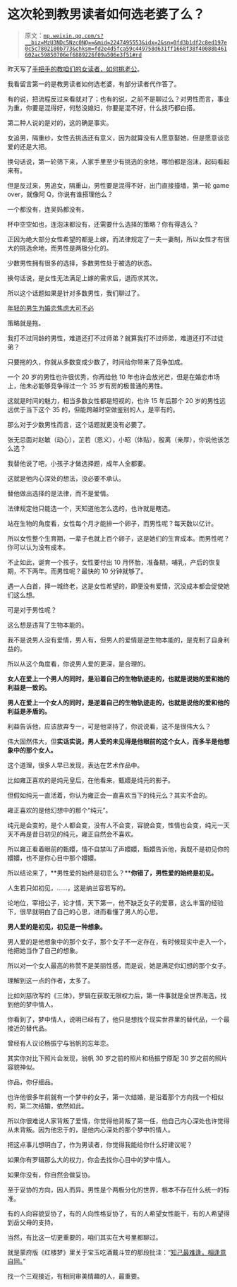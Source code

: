 # 这次轮到教男读者如何选老婆了么？

> 原文：[`mp.weixin.qq.com/s?__biz=MzU3NDc5Nzc0NQ==&mid=2247495553&idx=2&sn=0fd3b1df2c8ed197e0c5c7802180b773&chksm=fd2e4d5fca59c449758d631ff1668f38f40088b461602ac59850706ef6889226f09a506e3f51#rd`](http://mp.weixin.qq.com/s?__biz=MzU3NDc5Nzc0NQ==&mid=2247495553&idx=2&sn=0fd3b1df2c8ed197e0c5c7802180b773&chksm=fd2e4d5fca59c449758d631ff1668f38f40088b461602ac59850706ef6889226f09a506e3f51#rd)

昨天写了[手把手的教咱们的女读者，如何挑老公](http://mp.weixin.qq.com/s?__biz=MzU3NDc5Nzc0NQ==&mid=2247495497&idx=1&sn=a7ef84e5c9ec4c486e681f3d01b74574&chksm=fd2e4d97ca59c4810c29402a84e5adf92aec6bfc79f08c9469d362d7fb625accdff33df09125&scene=21#wechat_redirect)。 

我看留言第一的是教男读者如何选老婆，有部分读者代作答了。

有的说，把流程反过来看就对了；也有的说，之前不是聊过么？对男性而言，事业为重，你要是混得好，何愁没媳妇，你要是混不好，什么技巧都白搭。 

第二种人说的是对的，这的确是事实。 

女追男，隔重纱，女性去挑选还有意义，因为就算没有人愿意娶她，但是愿意谈恋爱的还是大把。 

换句话说，第一轮筛下来，人家手里至少有挑选的余地，哪怕都是泡沫，起码看起来有。

但是反过来，男追女，隔重山，男性要是混得不好，出门直接撞墙，第一轮 game over，就像阿 Q，你说有谁搭理他么？

一个都没有，连吴妈都没有。

杯中空空如也，连泡沫都没有，还需要什么选择的策略？你有得选么？

正因为绝大部分女性希望的都是上嫁，而法律规定了一夫一妻制，所以女性才有很大的挑选余地，而男性是两极分化的。

少数男性拥有很多的选择，多数男性处于被选的状态。 

换句话说，是女性无法满足上嫁的需求后，退而求其次。

所以这个话题如果是针对多数男性，我们聊过了。 

[年轻的男生为婚恋焦虑大可不必](http://mp.weixin.qq.com/s?__biz=MzU3NDc5Nzc0NQ==&mid=2247495315&idx=1&sn=1a7b3c2266f1c60c6e4b2eab85f09194&chksm=fd2e4c4dca59c55bed7e6838036463d6247bd3d488669fd3f9c299dd8f4149160f2007e9caf6&scene=21#wechat_redirect)

策略就是拖。

我打不过同龄的男性，难道还打不过师弟？就算我打不过师弟，难道还打不过徒弟？

只要拖的久，你就从多数变成少数了，时间给你带来了竞争加成。 

一个 20 岁的男性也许很优秀，你再给他 10 年也许会放光芒，但是在婚恋市场上，他未必能够竞争得过一个 35 岁有房的极普通的男性。 

这就是时间的魅力，相当多数女性都是短视的，也许 15 年后那个 20 岁的男性远远优于当下这个 35 的，但能跨越时空做鉴别的人，是罕有的。 

那么对于少数男性而言，这个话题就更没有必要了。 

张无忌面对赵敏（动心），芷若（恩义），小昭（体贴），殷离（亲厚），你说他该怎么选？

我替他说了吧，小孩子才做选择题，成年人全都要。 

这就是他内心深处的想法，没必要不承认。

替他做出选择的是法律，而不是爱情。 

法律规定他只能选一个，天知道他怎么选的，也许就是瞎选。 

站在生物的角度看，女性每个月才能排一个卵子，而男性呢？每天数以亿计。 

所以女性整个生育期，一辈子也就上百个卵子，这是她们的生育成本。而男性呢？你可以认为没有成本。 

不止如此，诞育一个孩子，女性要付出 10 月怀胎，准备期，哺乳，产后的恢复期，不下两年。而男性呢？最快的 10 分钟就够了。

遇一人白首，择一城终老，这是女性希望的，即便没有爱情，沉没成本都会促使她们这么想。

可是对于男性呢？

这么想是违背了生物本能的。

我不是说男人没有爱情，男人有，但男人的爱情是逆生物本能的，是克制了自身利益的。 

所以从这个角度看，你说男人爱的更深，是合理的。 

**女人在爱上一个男人的同时，是沿着自己的生物轨迹走的，也就是说她的爱和她的利益是一致的。**

**男人在爱上一个女人的同时，是逆着自己的生物轨迹走的，也就是说他的爱和他的利益是矛盾的。**

利益告诉他，应该放弃专一，可是他坚持了，你说说看，这不是很伟大么？ 

伟大固然伟大，但**实话实说，男人爱的未见得是他眼前的这个女人，而多半是他想象中的那个女人。** 

这个道理，很多人早已发现，表达在艺术作品中。 

比如雍正喜欢的是纯元皇后，在他看来，甄嬛是纯元的影子。 

但假如纯元一直活着，你认为雍正会一直喜欢当下的纯元么？其实不会的。 

雍正喜欢的是他幻想中的那个“纯元”。

纯元是会变的，是个人都会变，没有人不会变，容貌会变，性情也会变，纯元一天天不再是昔日初见的纯元，雍正自然会不喜欢。 

所以雍正看着眼前的甄嬛，情不自禁叫了声嬛嬛，甄嬛告诉他，我既不是初见你的嬛嬛，也不是你心目中那个嬛嬛。 

所以结论来了，**男性爱的始终是初恋么？****你错了，男性爱的始终是初见。**

人生若只如初见，......，这是纳兰容若写的。

论地位，宰相公子，论才情，天下第一，他不缺乏女子的爱慕，这么丰富的经验下，很早就明白了自己的心思，进而看懂了男人的心思。 

**男人爱的是初见，初见是一种想象。** 

男人爱的是他想象中的那个女子，那个女子不一定存在，有时候现实中走入一个，他把她当作了自己的想象。 

所以对一个女人最高的称赞不是美丽性感，而是说，她是满足你幻想的那个女子。 

理解到这一点的作者，太多了。 

比如刘慈欣写的《三体》，罗辑在获取无限权力后，第一件事就是全世界海选，找到他的梦中情人。 

你看到了，梦中情人，说明已经有了，他只是想找个现实世界里的替代品，一个最接近的替代品。 

曾经有人议论杨振宁与翁帆的忘年恋。 

其实你对比下照片会发现，翁帆 30 岁之前的照片和杨振宁原配 30 岁之前的照片容貌神似。

你品，你仔细品。 

也许他很多年前就有一个梦中的女子，第一次结婚，是沿着那个方向找一个相似的，第二次结婚，依然如此。 

所以你很难说人家背叛了爱情，你觉得他背叛了第一任，他自己内心深处也许觉得从未背叛。因为他忠于的，是他内心深处的那个梦中的情人。

把这点事儿想明白了，作为男读者，你觉得我能给你什么好建议呢？ 

如果你有罗辑那么大的权力，你会去找你心目中的梦中情人。 

如果你没有，你自然会做妥协。 

至于妥协的方向，因人而异。男性是个两极分化的世界，根本不存在什么统一的标准。 

有的人向容貌妥协了，有的人向性格妥协了，有的人希望女性能干，有的人希望得到岳父母的支持。

当然，有比这一切更重要的，咱们其实在大号里都聊过。

就是蒙府版《红楼梦》里关于宝玉吃酒戴斗笠的那段批注：“[知己最难逢，相逢意自同。](https://mp.weixin.qq.com/s?__biz=MzU0MjYwNDU2Mw==&mid=2247493727&idx=1&sn=3e35f54cfa1d1ec2f8471fb2944bba3d&chksm=fb1a8423cc6d0d35b1606f786c78c69b29078320fe62c6fde53414b549ff6a86f1340a712417&token=1053152182&lang=zh_CN&scene=21#wechat_redirect)”

找一个三观接近，有相同审美情趣的人，最重要。

<mp-qa class="js_uneditable custom_select_card qa_iframe" data-pluginname="insertquestion" data-id="1610411588572790785" data-bizuin="MzU3NDc5Nzc0NQ==" data-title="留言区"></mp-qa>